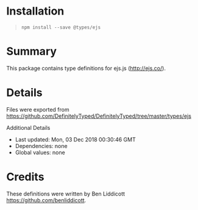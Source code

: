 # Installation
> `npm install --save @types/ejs`

# Summary
This package contains type definitions for ejs.js (http://ejs.co/).

# Details
Files were exported from https://github.com/DefinitelyTyped/DefinitelyTyped/tree/master/types/ejs

Additional Details
 * Last updated: Mon, 03 Dec 2018 00:30:46 GMT
 * Dependencies: none
 * Global values: none

# Credits
These definitions were written by Ben Liddicott <https://github.com/benliddicott>.
